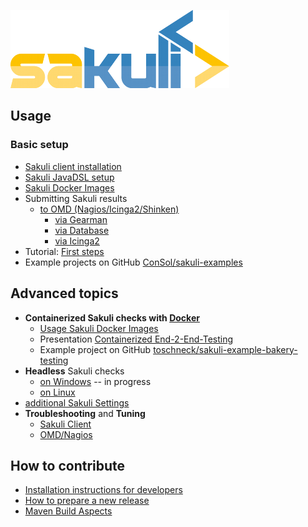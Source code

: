 ![sakuli-logo](pics/sakuli_logo_small.png)


## Usage
### Basic setup

* [Sakuli client installation](installation-client.md)
* [Sakuli JavaDSL setup](java-DSL.md)
* [Sakuli Docker Images](docker-images.md)
* Submitting Sakuli results
  * [to OMD (Nagios/Icinga2/Shinken)](installation-omd.md)
    * [via Gearman](forwarder-gearman.md)
    * [via Database](forwarder-database.md)
    * [via Icinga2](forwarder-icinga2api.md)
* Tutorial: [First steps](first-steps.md)
* Example projects on GitHub [ConSol/sakuli-examples](https://github.com/ConSol/sakuli-examples)


## Advanced topics

* **Containerized Sakuli checks with [Docker](https://www.docker.com/)**
  * [Usage Sakuli Docker Images](docker-images.md)
  * Presentation [Containerized End-2-End-Testing](https://rawgit.com/toschneck/presentation/sakuli-testautomation-day/index.html#/)
  * Example project on GitHub [toschneck/sakuli-example-bakery-testing](https://github.com/toschneck/sakuli-example-bakery-testing)
* **Headless** Sakuli checks
  * [on Windows](headless-windows.md) -- in progress
  * [on Linux](headless-linux.md)
* [additional Sakuli Settings](additional-settings.md)
* **Troubleshooting** and **Tuning**
  * [Sakuli Client](troubleshooting-tuning-sakuli-client.md)
  * [OMD/Nagios](troubleshooting-omd.md)

## How to contribute

* [Installation instructions for developers](development/installation-developers.md)
* [How to prepare a new release](development/how-to-release.md)
* [Maven Build Aspects](development/maven-aspects.md)
